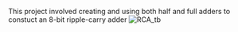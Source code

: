 This project involved creating and using both half and full adders to constuct an 8-bit ripple-carry adder
![RCA_tb](https://github.com/CLoweUNCC/VHDL/assets/99049949/6b2e4be2-de45-4521-883c-45396a95bfc8)
